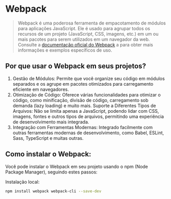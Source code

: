 # Webpack
<blockquote>
Webpack é uma poderosa ferramenta de empacotamento de módulos para aplicações JavaScript. Ele é usado para agrupar todos os recursos de um projeto (JavaScript, CSS, imagens, etc.) em um ou mais pacotes para serem utilizados em um navegador da web. Consulte a <a href='https://webpack.js.org/'>documentação oficial do Webpack</a> a  para obter mais informações e exemplos específicos de uso.
</blockquote>

## Por que usar o Webpack em seus projetos?
1. Gestão de Módulos: Permite que você organize seu código em módulos separados e os agrupe em pacotes otimizados para carregamento eficiente em navegadores.
2. Otimização de Código: Oferece várias funcionalidades para otimizar o código, como minificação, divisão de código, carregamento sob demanda (lazy loading) e muito mais.
Suporte a Diferentes Tipos de Arquivos: Não se limita apenas a JavaScript, podendo lidar com CSS, imagens, fontes e outros tipos de arquivos, permitindo uma experiência de desenvolvimento mais integrada.
3. Integração com Ferramentas Modernas: Integrado facilmente com outras ferramentas modernas de desenvolvimento, como Babel, ESLint, Sass, TypeScript e muitas outras.
## Como instalar o Webpack:
Você pode instalar o Webpack em seu projeto usando o npm (Node Package Manager), seguindo estes passos:

Instalação local:

```bash
npm install webpack webpack-cli --save-dev
```
